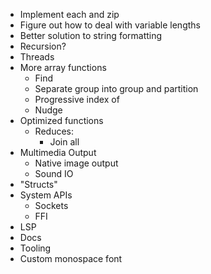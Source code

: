 - Implement each and zip
- Figure out how to deal with variable lengths
- Better solution to string formatting
- Recursion?
- Threads
- More array functions
  - Find
  - Separate group into group and partition
  - Progressive index of
  - Nudge
- Optimized functions
  - Reduces:
    - Join all
- Multimedia Output
  - Native image output
  - Sound IO
- "Structs"
- System APIs
  - Sockets
  - FFI
- LSP
- Docs
- Tooling
- Custom monospace font
